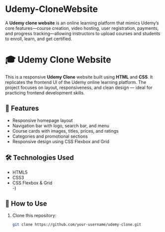 # Udemy-CloneWebsite
A **Udemy clone website** is an online learning platform that mimics Udemy’s core features—course creation, video hosting, user registration, payments, and progress tracking—allowing instructors to upload courses and students to enroll, learn, and get certified.
# 🎓 Udemy Clone Website

This is a responsive **Udemy Clone** website built using **HTML** and **CSS**. It replicates the frontend UI of the Udemy online learning platform. The project focuses on layout, responsiveness, and clean design — ideal for practicing frontend development skills.

## 🚀 Features

- Responsive homepage layout
- Navigation bar with logo, search bar, and menu
- Course cards with images, titles, prices, and ratings
- Categories and promotional sections
- Responsive design using CSS Flexbox and Grid

## 🛠️ Technologies Used

- HTML5  
- CSS3  
- CSS Flexbox & Grid  
-)

## 📁 How to Use

1. Clone this repository:
   ```bash
   git clone https://github.com/your-username/udemy-clone.git
